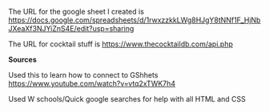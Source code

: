 The URL for the google sheet I created is https://docs.google.com/spreadsheets/d/1rwxzzkkLWg8HJgY8tNNf1F_HjNbJXeaXf3NJYiZnS4E/edit?usp=sharing

The URL for cocktail stuff is
https://www.thecocktaildb.com/api.php

<b>Sources</b>

Used this to learn how to connect to GShhets
https://www.youtube.com/watch?v=vtq2xTWK7h4

Used W schools/Quick google searches for help with all HTML and CSS
